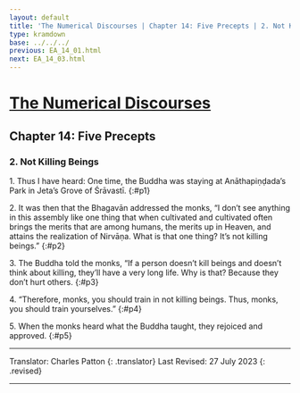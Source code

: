 ```yaml
---
layout: default
title: 'The Numerical Discourses | Chapter 14: Five Precepts | 2. Not Killing Beings'
type: kramdown
base: ../../../
previous: EA_14_01.html
next: EA_14_03.html
---
```


# [The Numerical Discourses](../index.html)
## Chapter 14: Five Precepts
### 2. Not Killing Beings

1\. Thus I have heard: One time, the Buddha was staying at Anāthapiṇḍada’s Park in Jeta’s Grove of Śrāvastī.
{:#p1}

2\. It was then that the Bhagavān addressed the monks, “I don’t see anything in this assembly like one thing that when cultivated and cultivated often brings the merits that are among humans, the merits up in Heaven, and attains the realization of Nirvāṇa. What is that one thing? It’s not killing beings.”
{:#p2}

3\. The Buddha told the monks, “If a person doesn’t kill beings and doesn’t think about killing, they’ll have a very long life. Why is that? Because they don’t hurt others.
{:#p3}

4\. “Therefore, monks, you should train in not killing beings. Thus, monks, you should train yourselves.”
{:#p4}

5\. When the monks heard what the Buddha taught, they rejoiced and approved.
{:#p5}

---

Translator: Charles Patton
{: .translator}
Last Revised: 27 July 2023
{: .revised}

---
